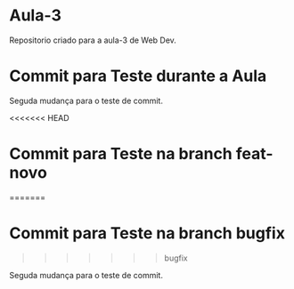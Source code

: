 # Aula-3
Repositorio criado para a aula-3 de Web Dev.

# Commit para Teste durante a Aula

Seguda mudança para o teste de commit.

<<<<<<< HEAD
# Commit para Teste na branch feat-novo
=======
# Commit para Teste na branch bugfix
>>>>>>> bugfix

Seguda mudança para o teste de commit.